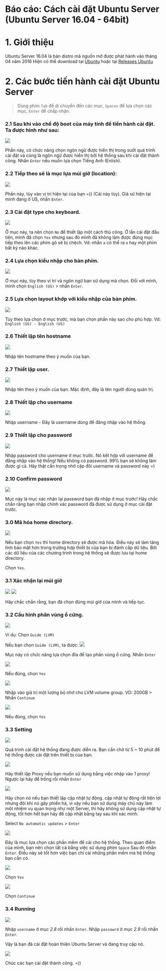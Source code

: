 # Báo cáo: Cách cài đặt Ubuntu Server (Ubuntu Server 16.04 - 64bit)

# 1. Giới thiệu
Ubuntu Server 16.04 là bản distro mã nguồn mở được phát hành vào tháng 04 năm 2016
Hiện có thể download tại [Ubuntu](https://www.ubuntu.com/download/server) hoặc tại [Releases Ubuntu](http://releases.ubuntu.com/)


# 2. Các bước tiến hành cài đặt Ubuntu Server

> Dùng phím `Tab` để di chuyển đến các mục, `Spaces` để lựa chọn các mục, `Enter` để chấp nhận.

### 2.1 Sau khi vào chế độ boot của máy tính để tiến hành cài đặt. Ta được hình như sau:

![](../images/UbuntuServer/1.png)

Phần này, có chức năng chọn ngôn ngữ được hiển thị trong suốt quá trình cài đặt và cũng là ngôn ngữ được hiển thị bởi hệ thống sau khi cài đặt thành công.
Nhấn `Enter` nếu muốn lựa chọn Tiếng Anh (Enlish).

### 2.2 Tiếp theo sẽ là mục lựa múi giờ (location):
![](../images/UbuntuServer/2.png)

Phần này, tùy vào vị trí hiện tại của bạn =)) (Cái này tùy). Giả sử hiện tại mình đang ở US, nhấn `Enter`.

### 2.3 Cài đặt type cho keyboard.
![](../images/UbuntuServer/3.png)

Ở mục này, ta nên chọn `No` để thiết lập một cách thủ công.
Ở lần cài đặt đầu tiên, mình đã chọn `Yes` nhưng sau đó mình đã không làm được đúng mục tiếp theo lên các phím gõ sẽ bị chệch.
Vd: nhấn `a` có thể ra `e` hay một phím bất kỳ nào khác.

### 2.4 Lựa chọn kiểu nhập cho bàn phím.
![](../images/UbuntuServer/4.png)

Ở mục này, tùy theo vị trí và ngôn ngữ bạn sử dụng mà chọn.
Đối với mình, mình chọn `English (US)` > nhấn `Enter`.

### 2.5 Lựa chọn layout khớp với kiểu nhập của bàn phím.
![](../images/UbuntuServer/5.png)

Tùy theo lựa chọn ở mục trước, mà bạn chọn phần này sao cho phù hợp.
Vd: `English (US) - English (US)`

### 2.6 Thiết lập tên hostname
![](../images/UbuntuServer/6.png)

Nhập tên hostname theo ý muốn của bạn.

### 2.7 Thiết lập user.
![](../images/UbuntuServer/7.png)

Nhập tên theo ý muốn của bạn. Mặc định, đây là tên người dùng quản trị.

### 2.8 Thiết lập cho username
![](../images/UbuntuServer/8.png)

Nhập username - Đây là username dùng để đăng nhập vào hệ thống.

### 2.9 Thiết lập cho password
![](../images/UbuntuServer/9.png)

Nhập password cho username ở mục trước. Nó kết hợp với username để đăng nhập vào hệ thống!
Nếu không có password. 99% bạn sẽ không làm được gì cả. Hãy thật cẩn trọng nhớ cặp đôi username và password này =)

### 2.10 Confirm password
![](../images/UbuntuServer/10.png)

Mục này là mục xác nhận lại password bạn đã nhập ở mục trước! Hãy chắc chắn rằng bạn nhập chính xác password đã được sử dụng ở mục cài đặt trước.

### 3.0 Mã hóa home directory.
![](../images/UbuntuServer/11.png)

Nếu bạn chọn `Yes` thì home directory sẽ được mã hóa. Điều này sẽ làm tăng tính bảo mật hơn trong trường hợp thiết bị của bạn bị đánh cắp dữ liệu. Bởi các dữ liệu của các chương trình trong hệ thống sẽ được lưu tại home directory.

Chọn `Yes`.

### 3.1 Xác nhận lại múi giờ
![](../images/UbuntuServer/12.png)
![](../images/UbuntuServer/13.png)

Hãy chắc chắn rằng, bạn đã chọn đúng múi giờ của mình và tiếp tục.

### 3.2 Cấu hình phân vùng ổ cứng.
![](../images/UbuntuServer/16.png)

Ví dụ: Chọn `Guide (LVM)`

Nếu bạn chọn `Guide (LVM)`, ta được:
![](../images/UbuntuServer/17.png)

Mục này có chức năng lựa chọn đĩa để tạo phân vùng ổ cứng.
Nhấn `Enter`

![](../images/UbuntuServer/18.png)

Nếu đúng, chọn `Yes`

![](../images/UbuntuServer/19.png)

Nhập vào giá trị một lượng bộ nhớ cho LVM volume group.
VD: 200GB > Nhấn `Continue`

![](../images/UbuntuServer/20.png)

Nếu đúng, chọn `Yes`

### 3.3 Setting
![](../images/UbuntuServer/21.png)

Quá trình cài đặt hệ thống đang được diễn ra. Bạn cần chờ từ 5 ~ 10 phút để hệ thống được cài đặt trên thiết bị của bạn.

![](../images/UbuntuServer/22.png)

Hãy thiết lập Proxy nếu bạn muốn sử dụng bằng việc nhập vào 1 proxy! Ngược lại hãy để trống rồi nhấn `Enter`

![](../images/UbuntuServer/23.png)

Hãy chọn nó nếu bạn thiết lập cập nhật tự động. cập nhật tự động rất tiện lợi nhưng đôi khi nó gây phiền hà, vì vậy nếu bạn sử dụng máy chủ này làm một nhiệm vụ quan trọng như một Server, thì hãy không sử dụng cập nhật tự động, tốt hơn hết bạn hãy để cập nhật bằng tay sau khi xác minh.

Select `No automatic updates` > `Enter`

![](../images/UbuntuServer/24.png)

Đây là mục lựa chọn các phần mềm để cài cho hệ thống. Theo quan điểm của mình, bạn nên chọn tất cả bằng việc sử dụng phím `Space` Sau đó nhấn `Enter`. Điều này sẽ tốt hơn việc bạn chỉ cài những phần mềm mà hệ thống bạn cần có.

![](../images/UbuntuServer/25.png)

Chọn `Yes`

![](../images/UbuntuServer/26.png)

Chọn `Continue`

### 3.4 Running

![](../images/UbuntuServer/27.png)

Nhập `username` ở mục *2.8* rồi nhấn `Enter`.
Nhập `passowrd` ở mục *2.9* rồi nhấn `Enter`.

Vậy là bạn đã cài đặt hoàn thiện Ubuntu Server và đang truy cập nó.

![](../images/UbuntuServer/28.png)


Chúc các bạn cài đặt thành công. =))
